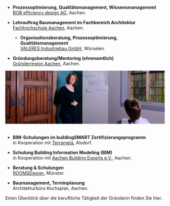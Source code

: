 - **Prozessoptimierung, Qualitätsmanagement, Wissensmanagement**<br>
  [BOB efficiency design AG](http://www.bob-ag.de), Aachen.
  
- **Lehrauftrag Baumanagement im Fachbereich Architektur**<br>
  [Fachhochschule Aachen](https://www.fh-aachen.de/menschen/sschuster), Aachen.
  
  - **Organisationsberatung, Prozessoptimierung, Qualitätsmanagement**<br>
  [VALERES Industriebau GmbH](https://www.valeres.de), Würselen.
  
- **Gründungsberatung/Mentoring (ehrenamtlich)**<br>
  [Gründerregion Aachen](https://www.gruenderregion.de/wettbewerbe/ac2-der-gruendungswettbewerb/ablauf.html), Aachen.
  
![Workshop mit Projektitekt](/contents/projektitekt_workshop.jpg)
<br><br>

- **BIM-Schulungen im buildingSMART Zertifizierungsprogramm**<br>
  in Kooperation mit [Terrameta](https://www.terrameta.de), Alsdorf.

- **Schulung Building Information Modeling (BIM)**<br>
  in Kooperation mit [Aachen Building Experts e.V.](https://www.aachenbuildingexperts.de), Aachen.

- **Beratung & Schulungen**<br>
  [ROOMSDesign](https://www.rooms-design.eu), Münster.
  
- **Baumanagement, Terminplanung**<br>
  Architekturbüro Kochsplan, Aachen.
 
  
Einen Überblick über die beruftliche Tätigkeit der Gründerin finden Sie hier.
